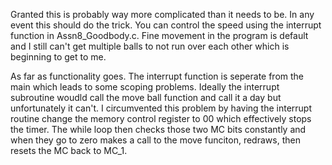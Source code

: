 Granted this is probably way more complicated than it needs to be. In any event 
this should do the trick. You can control the speed using the interrupt 
function in Assn8_Goodbody.c. Fine movement in the program is default and I
still can't get multiple balls to not run over each other which is beginning
to get to me.

As far as functionality goes. The interrupt function is seperate from the main
which leads to some scoping problems. Ideally the interrupt subroutine woudld 
call the move ball function and call it a day but unfortunately it can't. I 
circumvented this problem by having the interrupt routine change the memory 
control register to 00 which effectively stops the timer. The while loop then
checks those two MC bits constantly and when they go to zero makes a call to 
the move funciton, redraws, then resets the MC back to MC_1.
